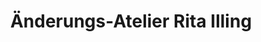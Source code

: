 ---
title: "Änderungs-Atelier Rita Illing"
url: /nuernberg/aenderungs-atelier-rita-illing/
shop: Schneiderei
---